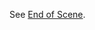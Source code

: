 See [End of Scene](https://github.com/LittleKingsguard/Eternity-Core/blob/9ed14f8960413ed8cd30356e699c54261f6bf1fa/SceneLevel/EndOfScene.md).